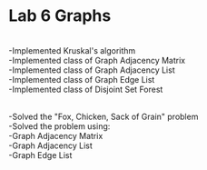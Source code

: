 # Lab 6 Graphs

</br >-Implemented Kruskal's algorithm
</br >    -Implemented class of Graph Adjacency Matrix
</br >  -Implemented class of Graph Adjacency List
</br >  -Implemented class of Graph Edge List
</br >  -Implemented class of Disjoint Set Forest
  
</br >-Solved the "Fox, Chicken, Sack of Grain" problem
</br >  -Solved the problem using:
</br >  -Graph Adjacency Matrix
</br >  -Graph Adjacency List
</br >  -Graph Edge List
